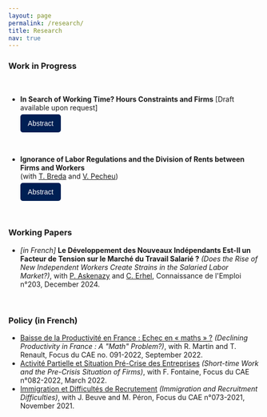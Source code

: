 ```yaml
---
layout: page
permalink: /research/
title: Research
nav: true
---
```


### Work in Progress

&nbsp; 
* **In Search of Working Time? Hours Constraints and Firms** [Draft available upon request]  
  <button class="abstract-button" onclick="toggleAbstract('abstract1')">Abstract</button>
  <div id="abstract1" style="display:none; margin-top:10px;">
    This paper focuses on hours constraints, the inability for employees to work their preferred number of hours at a given wage rate. While previous research has often depicted these constraints as related to firm-specific hours policies, little evidence exists to support this view as data on constraints remain scarce. Exploiting a unique feature of the French Labor Force Survey, I link the majority of workers reporting their constraints to panel administrative data and provide new insights regarding the role of firms in hours constraints. First, relying on a decomposition approach, I confirm that occupational sorting explains the majority of variation in constraint probability, while further demonstrating that firm sorting accounts for 73% of the remaining variation. Within constraining jobs, I identify a significant hours gap between constrained and unconstrained workers, sometimes in the same firm, and investigate potential mechanisms driving this disparity. Second, I exploit the panel dimension of my linked data to study labor market transitions of constrained workers. I observe a higher probability to move across employers for constrained workers. When such transitions occur, these workers experience larger increases in hours worked and consequently higher earnings, as the effect on hourly wages remains flat.
  </div>

&nbsp; 
* **Ignorance of Labor Regulations and the Division of Rents between Firms and Workers**\
(with [T. Breda](https://www.parisschoolofeconomics.eu/equipes/thomas-breda/) and [V. Pecheu](https://vladimirpecheu.com/))  
  <button class="abstract-button" onclick="toggleAbstract('abstract2')">Abstract</button>
  <div id="abstract2" style="display:none; margin-top:10px;">
    90% of French workers have a working contract stipulating a given number of hours of work per week. Their employer has the duty to control these hours and if workers do overtime, overtime hours must be paid. The remaining 10% of the French workforce are paid per working day. This means that they have to work a given number of days per year, but their hours are not monitored. Employers can use the later contracts (by the day) only for high-skill workers who have strong autonomy in their job. Combining administrative and survey data at the individual level, we show that 20% of the workforce think that they are paid by the day while they are actually paid through a classic hours contract. This reveals that several workers do not know the legal environment governing something as fundamental as their working time. A first contribution is to document this phenomenon: we study the characteristics of the workers (and their firms) that are not aware of their working contract (and presumably their rights). Second, we examine if these misreporters differ from classic workers in terms of working conditions, typically whether they endorse the costs or enjoy the benefits of the flexible arrangement.
  </div>

&nbsp; 
### Working Papers

* *[in French]* **Le Développement des Nouveaux Indépendants Est-Il un Facteur de Tension sur le Marché du Travail Salarié ?** *(Does the Rise of New Independent Workers Create Strains in the Salaried Labor Market?)*, with [P. Askenazy](http://www.jourdan.ens.fr/~askenazy/) and [C. Erhel](https://ceet.cnam.fr/le-ceet/chercheur-euse-s/christine-erhel-lirsa-ceet--988265.kjsp), Connaissance de l'Emploi n°203, December 2024.

&nbsp; 
### Policy (in French)


-   [Baisse de la Productivité en France : Echec en « maths » ?](https://www.cae-eco.fr/staticfiles/pdf/cae_Focus091.pdf) *(Declining Productivity in France : A "Math" Problem?)*, with R. Martin and T. Renault, Focus du CAE no. 091-2022, September 2022.
-   [Activité Partielle et Situation Pré-Crise des Entreprises](https://www.cae-eco.fr/staticfiles/pdf/cae-focus082.pdf) *(Short-time Work and the Pre-Crisis Situation of Firms)*, with F. Fontaine, Focus du CAE n°082-2022, March 2022.
-   [Immigration et Difficultés de Recrutement](https://www.cae-eco.fr/staticfiles/pdf/cae-focus073(2).pdf) *(Immigration and Recruitment Difficulties)*, with J. Beuve and M. Péron, Focus du CAE n°073-2021, November 2021. 

<style>
.abstract-button {
    background-color: #001F54; /* Classic Navy Blue */
    color: white;
    border: none;
    padding: 10px 15px;
    font-size: 14px;
    border-radius: 5px;
    cursor: pointer;
    transition: background-color 0.3s ease;
    margin-top: 5px;
}

.abstract-button:hover {
    background-color: #003377; /* Slightly lighter navy blue for hover */
}

.abstract-button:focus {
    outline: none;
    box-shadow: 0 0 5px rgba(0, 31, 84, 0.8); /* Subtle navy glow effect */
}
</style>
 

